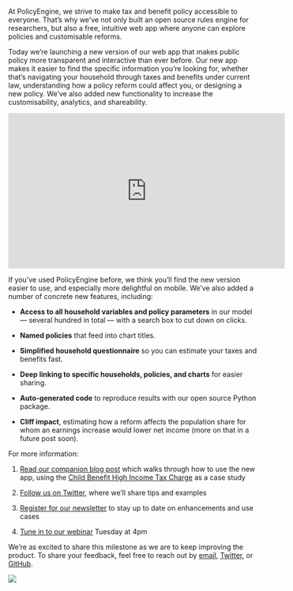 At PolicyEngine, we strive to make tax and benefit policy accessible to everyone. That’s why we’ve not only built an open source rules engine for researchers, but also a free, intuitive web app where anyone can explore policies and customisable reforms.

Today we’re launching a new version of our web app that makes public policy more transparent and interactive than ever before. Our new app makes it easier to find the specific information you’re looking for, whether that’s navigating your household through taxes and benefits under current law, understanding how a policy reform could affect you, or designing a new policy. We’ve also added new functionality to increase the customisability, analytics, and shareability.

<center><iframe width="560" height="315" src="https://www.youtube.com/embed/AyN1kky8qew" frameborder="0" allowfullscreen></iframe></center>

If you’ve used PolicyEngine before, we think you’ll find the new version easier to use, and especially more delightful on mobile. We’ve also added a number of concrete new features, including:

* **Access to all household variables and policy parameters** in our model — several hundred in total — with a search box to cut down on clicks.

* **Named policies** that feed into chart titles.

* **Simplified household questionnaire** so you can estimate your taxes and benefits fast.

* **Deep linking to specific households, policies, and charts** for easier sharing.

* **Auto-generated code** to reproduce results with our open source Python package.

* **Cliff impact**, estimating how a reform affects the population share for whom an earnings increase would lower net income (more on that in a future post soon).

For more information:

1. [Read our companion blog post](https://policyengine.org/uk/blog/2023-01-12-from-idea-to-impact-scoring-a-policy-reform-on-the-new-policyengine-uk) which walks through how to use the new app, using the [Child Benefit High Income Tax Charge](https://policyengine.org/uk/policy?focus=policyOutput.netIncome&reform=5&region=uk&timePeriod=2023&baseline=1) as a case study

1. [Follow us on Twitter](http://twitter.com/thepolicyengine), where we’ll share tips and examples

1. [Register for our newsletter](https://t.co/leLJvbI7TQ) to stay up to date on enhancements and use cases

1. [Tune in to our webinar](https://us02web.zoom.us/meeting/register/tZIpcOmqqTsoGdQBusp41i_Vm8PSMCGu8YIN) Tuesday at 4pm

We’re as excited to share this milestone as we are to keep improving the product. To share your feedback, feel free to reach out by [email](mailto:hello@policyengine.org), [Twitter](http://twitter.com/thepolicyengine), or [GitHub](http://github.com/policyengine).

![](https://cdn-images-1.medium.com/max/3200/0*vfEEhsDH_4l8HZIg)
